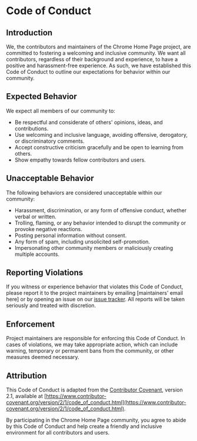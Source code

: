 # Code of Conduct

## Introduction

We, the contributors and maintainers of the Chrome Home Page project, are committed to fostering a welcoming and inclusive community. We want all contributors, regardless of their background and experience, to have a positive and harassment-free experience. As such, we have established this Code of Conduct to outline our expectations for behavior within our community.

## Expected Behavior

We expect all members of our community to:

- Be respectful and considerate of others' opinions, ideas, and contributions.
- Use welcoming and inclusive language, avoiding offensive, derogatory, or discriminatory comments.
- Accept constructive criticism gracefully and be open to learning from others.
- Show empathy towards fellow contributors and users.

## Unacceptable Behavior

The following behaviors are considered unacceptable within our community:

- Harassment, discrimination, or any form of offensive conduct, whether verbal or written.
- Trolling, flaming, or any behavior intended to disrupt the community or provoke negative reactions.
- Posting personal information without consent.
- Any form of spam, including unsolicited self-promotion.
- Impersonating other community members or maliciously creating multiple accounts.

## Reporting Violations

If you witness or experience behavior that violates this Code of Conduct, please report it to the project maintainers by emailing [maintainers' email here] or by opening an issue on our [issue tracker](../../issues). All reports will be taken seriously and treated with discretion.

## Enforcement

Project maintainers are responsible for enforcing this Code of Conduct. In cases of violations, we may take appropriate action, which can include warning, temporary or permanent bans from the community, or other measures deemed necessary.

## Attribution

This Code of Conduct is adapted from the [Contributor Covenant](https://www.contributor-covenant.org), version 2.1, available at [https://www.contributor-covenant.org/version/2/1/code_of_conduct.html](https://www.contributor-covenant.org/version/2/1/code_of_conduct.html).

By participating in the Chrome Home Page community, you agree to abide by this Code of Conduct and help create a friendly and inclusive environment for all contributors and users.
